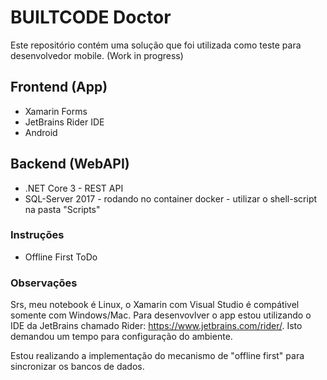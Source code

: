 # BUILTCODE Doctor

Este repositório contém uma solução que foi utilizada como teste para desenvolvedor mobile. (Work in progress)

## Frontend (App)
- Xamarin Forms 
- JetBrains Rider IDE
- Android

## Backend (WebAPI)
- .NET Core 3 - REST API
- SQL-Server 2017 - rodando no container docker - utilizar o shell-script na pasta "Scripts"


### Instruções
- Offline First
ToDo

### Observações
 Srs, meu notebook é Linux, o Xamarin com Visual Studio é compátivel somente com Windows/Mac. Para desenvovlver o app estou utilizando o IDE da JetBrains chamado Rider: https://www.jetbrains.com/rider/. Isto demandou um tempo para configuração do ambiente.

Estou realizando a implementação do mecanismo de "offline first" para sincronizar os bancos de dados.
